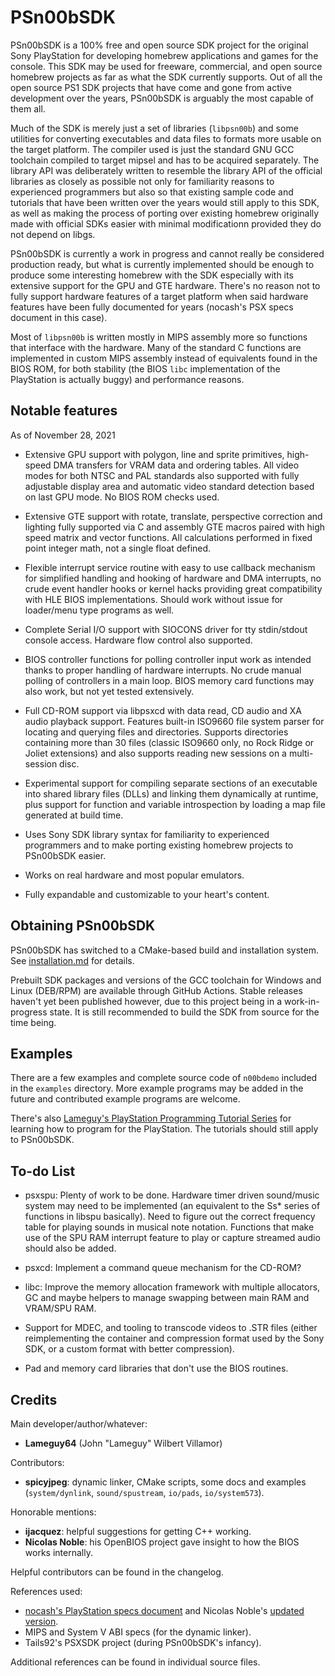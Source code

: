 
# PSn00bSDK

PSn00bSDK is a 100% free and open source SDK project for the original Sony
PlayStation for developing homebrew applications and games for the console.
This SDK may be used for freeware, commercial, and open source homebrew
projects as far as what the SDK currently supports. Out of all the open
source PS1 SDK projects that have come and gone from active development
over the years, PSn00bSDK is arguably the most capable of them all.

Much of the SDK is merely just a set of libraries (`libpsn00b`) and some
utilities for converting executables and data files to formats more usable
on the target platform. The compiler used is just the standard GNU GCC
toolchain compiled to target mipsel and has to be acquired separately.
The library API was deliberately written to resemble the library API of the
official libraries as closely as possible not only for familiarity reasons
to experienced programmers but also so that existing sample code and tutorials
that have been written over the years would still apply to this SDK, as well
as making the process of porting over existing homebrew originally made with
official SDKs easier with minimal modificationn provided they do not depend
on libgs.

PSn00bSDK is currently a work in progress and cannot really be considered
production ready, but what is currently implemented should be enough to
produce some interesting homebrew with the SDK especially with its extensive
support for the GPU and GTE hardware. There's no reason not to fully support
hardware features of a target platform when said hardware features have been
fully documented for years (nocash's PSX specs document in this case).

Most of `libpsn00b` is written mostly in MIPS assembly more so functions that
interface with the hardware. Many of the standard C functions are implemented
in custom MIPS assembly instead of equivalents found in the BIOS ROM, for both
stability (the BIOS `libc` implementation of the PlayStation is actually buggy)
and performance reasons.

## Notable features

As of November 28, 2021

* Extensive GPU support with polygon, line and sprite primitives, high-speed
  DMA transfers for VRAM data and ordering tables. All video modes for both
  NTSC and PAL standards also supported with fully adjustable display area
  and automatic video standard detection based on last GPU mode. No BIOS
  ROM checks used.

* Extensive GTE support with rotate, translate, perspective correction and
  lighting fully supported via C and assembly GTE macros paired with high
  speed matrix and vector functions. All calculations performed in fixed
  point integer math, not a single float defined.

* Flexible interrupt service routine with easy to use callback mechanism for
  simplified handling and hooking of hardware and DMA interrupts, no crude
  event handler hooks or kernel hacks providing great compatibility with
  HLE BIOS implementations. Should work without issue for loader/menu type
  programs as well.

* Complete Serial I/O support with SIOCONS driver for tty stdin/stdout
  console access. Hardware flow control also supported.

* BIOS controller functions for polling controller input work as intended
  thanks to proper handling of hardware interrupts. No crude manual polling
  of controllers in a main loop. BIOS memory card functions may also work,
  but not yet tested extensively.

* Full CD-ROM support via libpsxcd with data read, CD audio and XA audio
  playback support. Features built-in ISO9660 file system parser for locating
  and querying files and directories. Supports directories containing more
  than 30 files (classic ISO9660 only, no Rock Ridge or Joliet extensions)
  and also supports reading new sessions on a multi-session disc.

* Experimental support for compiling separate sections of an executable into
  shared library files (DLLs) and linking them dynamically at runtime, plus
  support for function and variable introspection by loading a map file
  generated at build time.

* Uses Sony SDK library syntax for familiarity to experienced programmers
  and to make porting existing homebrew projects to PSn00bSDK easier.

* Works on real hardware and most popular emulators.

* Fully expandable and customizable to your heart's content.

## Obtaining PSn00bSDK

PSn00bSDK has switched to a CMake-based build and installation system. See
[installation.md](doc/installation.md) for details.

Prebuilt SDK packages and versions of the GCC toolchain for Windows and Linux
(DEB/RPM) are available through GitHub Actions. Stable releases haven't yet
been published however, due to this project being in a work-in-progress state.
It is still recommended to build the SDK from source for the time being.


## Examples

There are a few examples and complete source code of `n00bdemo` included in the
`examples` directory. More example programs may be added in the future and
contributed example programs are welcome.

There's also [Lameguy's PlayStation Programming Tutorial Series](http://lameguy64.net/tutorials/pstutorials)
for learning how to program for the PlayStation. The tutorials should still
apply to PSn00bSDK.

## To-do List

* psxspu: Plenty of work to be done. Hardware timer driven sound/music
  system may need to be implemented (an equivalent to the Ss* series of
  functions in libspu basically). Need to figure out the correct frequency
  table for playing sounds in musical note notation. Functions that make use of
  the SPU RAM interrupt feature to play or capture streamed audio should also
  be added.

* psxcd: Implement a command queue mechanism for the CD-ROM?

* libc: Improve the memory allocation framework with multiple allocators, GC
  and maybe helpers to manage swapping between main RAM and VRAM/SPU RAM.

* Support for MDEC, and tooling to transcode videos to .STR files (either
  reimplementing the container and compression format used by the Sony SDK, or
  a custom format with better compression).

* Pad and memory card libraries that don't use the BIOS routines.

## Credits

Main developer/author/whatever:

* **Lameguy64** (John "Lameguy" Wilbert Villamor)

Contributors:

* **spicyjpeg**: dynamic linker, CMake scripts, some docs and examples
  (`system/dynlink`, `sound/spustream`, `io/pads`, `io/system573`).

Honorable mentions:

* **ijacquez**: helpful suggestions for getting C++ working.
* **Nicolas Noble**: his OpenBIOS project gave insight to how the BIOS works
  internally.

Helpful contributors can be found in the changelog.

References used:

* [nocash's PlayStation specs document](http://problemkaputt.de/psx-spx.htm)
  and Nicolas Noble's [updated version](https://psx-spx.consoledev.net).
* MIPS and System V ABI specs (for the dynamic linker).
* Tails92's PSXSDK project (during PSn00bSDK's infancy).

Additional references can be found in individual source files.
